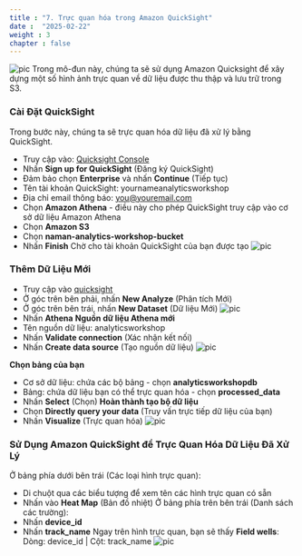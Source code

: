 ```yaml
---
title : "7. Trực quan hóa trong Amazon QuickSight"
date :  "2025-02-22" 
weight : 3 
chapter : false
---
```

![pic](/anworkshopaws/images/a-10.png) 
Trong mô-đun này, chúng ta sẽ sử dụng Amazon Quicksight để xây dựng một số hình ảnh trực quan về dữ liệu được thu thập và lưu trữ trong S3.
### Cài Đặt QuickSight ### 
Trong bước này, chúng ta sẽ trực quan hóa dữ liệu đã xử lý bằng QuickSight.

- Truy cập vào: [Quicksight Console](https://us-east-1.quicksight.aws.amazon.com/en/start)
- Nhấn **Sign up for QuickSight** (Đăng ký QuickSight)
- Đảm bảo chọn **Enterprise** và nhấn **Continue** (Tiếp tục)
- Tên tài khoản QuickSight: yournameanalyticsworkshop
- Địa chỉ email thông báo: you@youremail.com
- Chọn **Amazon Athena** - điều này cho phép QuickSight truy cập vào cơ sở dữ liệu Amazon Athena
- Chọn **Amazon S3**
- Chọn **naman-analytics-workshop-bucket**
- Nhấn **Finish**
Chờ cho tài khoản QuickSight của bạn được tạo
![pic](/anworkshopaws/images/7-quicksight/1.png)

### Thêm Dữ Liệu Mới ### 
- Truy cập vào [quicksight](https://us-east-1.quicksight.aws.amazon.com/sn/start/data-sets)
- Ở góc trên bên phải, nhấn **New Analyze** (Phân tích Mới)
- Ở góc trên bên trái, nhấn **New Dataset** (Dữ liệu Mới)
![pic](/anworkshopaws/images/7-quicksight/2.png)
- Nhấn **Athena**
**Nguồn dữ liệu Athena mới**
- Tên nguồn dữ liệu: analyticsworkshop
- Nhấn **Validate connection** (Xác nhận kết nối)
- Nhấn **Create data source** (Tạo nguồn dữ liệu)
![pic](/anworkshopaws/images/7-quicksight/3.png)

**Chọn bảng của bạn**
- Cơ sở dữ liệu: chứa các bộ bảng - chọn **analyticsworkshopdb**
- Bảng: chứa dữ liệu bạn có thể trực quan hóa - chọn **processed_data**
- Nhấn **Select** (Chọn)
**Hoàn thành tạo bộ dữ liệu**
- Chọn **Directly query your data** (Truy vấn trực tiếp dữ liệu của bạn)
- Nhấn **Visualize** (Trực quan hóa)
![pic](/anworkshopaws/images/7-quicksight/4.png)

### Sử Dụng Amazon QuickSight để Trực Quan Hóa Dữ Liệu Đã Xử Lý ### 
Ở bảng phía dưới bên trái (Các loại hình trực quan):
- Di chuột qua các biểu tượng để xem tên các hình trực quan có sẵn
- Nhấn vào **Heat Map** (Bản đồ nhiệt)
Ở bảng phía trên bên trái (Danh sách các trường):
- Nhấn **device_id**
- Nhấn **track_name**
Ngay trên hình trực quan, bạn sẽ thấy **Field wells**: Dòng: device_id | Cột: track_name
![pic](/anworkshopaws/images/7-quicksight/5.png)




